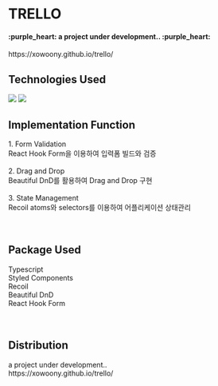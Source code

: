 # TRELLO

<h4>:purple_heart:  a project under development..  :purple_heart:</h4>
https://xowoony.github.io/trello/
<br>
<h2>Technologies Used</h2>
<img src="https://img.shields.io/badge/React-61DAFB?style=flat&logo=React&logoColor=white"/>
<img src="https://img.shields.io/badge/Typescript-3178C6?style=flat&logo=Typescript&logoColor=white"/>
<br>



<h2>Implementation Function</h2>
1. Form Validation
<br>
React Hook Form을 이용하여 입력폼 빌드와 검증
<br>
<br>
2. Drag and Drop
<br>
Beautiful DnD를 활용하여 Drag and Drop 구현
<br>
<br>
3. State Management
<br>
Recoil atoms와 selectors를 이용하여 어플리케이션 상태관리
<br>
<br>
<br>

<h2>Package Used</h2>
Typescript
<br>
Styled Components
<br>
Recoil
<br>
Beautiful DnD
<br>
React Hook Form
<br>

<br>
<br>

<h2>Distribution</h2>
a project under development..
<br>
https://xowoony.github.io/trello/


